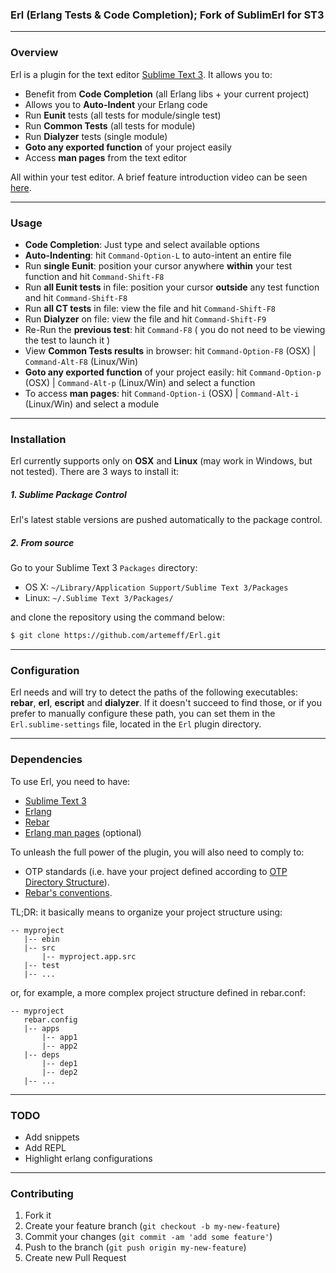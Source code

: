 ### Erl (Erlang Tests & Code Completion); Fork of SublimErl for ST3

---

### Overview

Erl is a plugin for the text editor [Sublime Text 3](http://www.sublimetext.com). It allows you to:

* Benefit from **Code Completion** (all Erlang libs + your current project)
* Allows you to **Auto-Indent** your Erlang code
* Run **Eunit** tests (all tests for module/single test)
* Run **Common Tests** (all tests for module)
* Run **Dialyzer** tests (single module)
* **Goto any exported function** of your project easily
* Access **man pages** from the text editor

All within your test editor. A brief feature introduction video can be seen [here](http://www.youtube.com/watch?v=KIzxbjlHmu0).

---

### Usage

* **Code Completion**: Just type and select available options
* **Auto-Indenting**: hit `Command-Option-L` to auto-intent an entire file
* Run **single Eunit**: position your cursor anywhere **within** your test function and hit `Command-Shift-F8`
* Run **all Eunit tests** in file: position your cursor **outside** any test function and hit `Command-Shift-F8`
* Run **all CT tests** in file: view the file and hit `Command-Shift-F8`
* Run **Dialyzer** on file: view the file and hit `Command-Shift-F9`
* Re-Run the **previous test**: hit `Command-F8` ( you do not need to be viewing the test to launch it )
* View **Common Tests results** in browser: hit `Command-Option-F8` (OSX) | `Command-Alt-F8` (Linux/Win)
* **Goto any exported function** of your project easily: hit `Command-Option-p` (OSX) | `Command-Alt-p` (Linux/Win) and select a function
* To access **man pages**: hit `Command-Option-i` (OSX) | `Command-Alt-i` (Linux/Win) and select a module

---

### Installation

Erl currently supports only on **OSX** and **Linux** (may work in Windows, but not tested). There are 3 ways to install it:

##### 1. Sublime Package Control

Erl's latest stable versions are pushed automatically to the package control.

##### 2. From source
Go to your Sublime Text 3 `Packages` directory:

* OS X: `~/Library/Application Support/Sublime Text 3/Packages`
* Linux: `~/.Sublime Text 3/Packages/`

and clone the repository using the command below:

```bash
$ git clone https://github.com/artemeff/Erl.git
```

---

### Configuration

Erl needs and will try to detect the paths of the following executables: **rebar**, **erl**, **escript** and **dialyzer**. If it doesn't succeed to find those, or if you prefer to manually configure these path, you can set them in the `Erl.sublime-settings` file, located in the `Erl` plugin directory.

---

### Dependencies

To use Erl, you need to have:

* [Sublime Text 3](http://www.sublimetext.com)
* [Erlang](http://www.erlang.org/download.html)
* [Rebar](https://github.com/rebar/rebar)
* [Erlang man pages](http://www.erlang.org/download.html) (optional)

To unleash the full power of the plugin, you will also need to comply to:

* OTP standards (i.e. have your project defined according to [OTP Directory Structure](http://www.erlang.org/doc/design_principles/applications.html#id73730)).
* [Rebar's conventions](https://github.com/basho/rebar/wiki/Rebar-and-OTP-conventions).

TL;DR: it basically means to organize your project structure using:

```
-- myproject
   |-- ebin
   |-- src
       |-- myproject.app.src
   |-- test
   |-- ...
```

or, for example, a more complex project structure defined in rebar.conf:

```
-- myproject
   rebar.config
   |-- apps
       |-- app1
       |-- app2
   |-- deps
       |-- dep1
       |-- dep2
   |-- ...
```

---

### TODO

* Add snippets
* Add REPL
* Highlight erlang configurations

---

### Contributing

1. Fork it
2. Create your feature branch (`git checkout -b my-new-feature`)
3. Commit your changes (`git commit -am 'add some feature'`)
4. Push to the branch (`git push origin my-new-feature`)
5. Create new Pull Request
